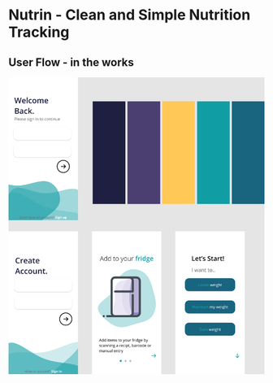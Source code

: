 # Nutrin - Clean and Simple Nutrition Tracking
## User Flow - in the works 

![Figma Prototype of the App](nutrin/assets/img.png)
